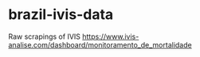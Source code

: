 # brazil-ivis-data
Raw scrapings of IVIS https://www.ivis-analise.com/dashboard/monitoramento_de_mortalidade

